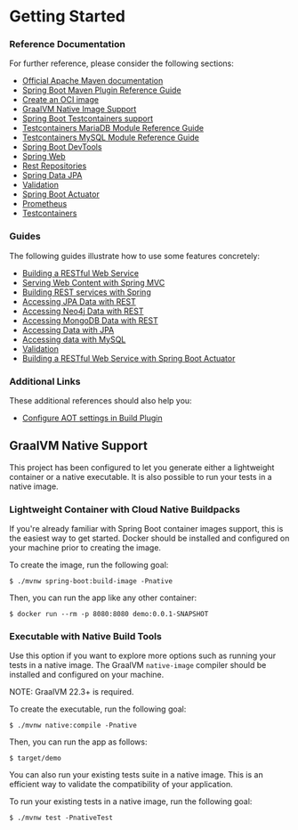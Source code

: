 # Getting Started

### Reference Documentation
For further reference, please consider the following sections:

* [Official Apache Maven documentation](https://maven.apache.org/guides/index.html)
* [Spring Boot Maven Plugin Reference Guide](https://docs.spring.io/spring-boot/docs/3.1.4/maven-plugin/reference/html/)
* [Create an OCI image](https://docs.spring.io/spring-boot/docs/3.1.4/maven-plugin/reference/html/#build-image)
* [GraalVM Native Image Support](https://docs.spring.io/spring-boot/docs/3.1.4/reference/html/native-image.html#native-image)
* [Spring Boot Testcontainers support](https://docs.spring.io/spring-boot/docs/3.1.4/reference/html/features.html#features.testing.testcontainers)
* [Testcontainers MariaDB Module Reference Guide](https://java.testcontainers.org/modules/databases/mariadb/)
* [Testcontainers MySQL Module Reference Guide](https://java.testcontainers.org/modules/databases/mysql/)
* [Spring Boot DevTools](https://docs.spring.io/spring-boot/docs/3.1.4/reference/htmlsingle/index.html#using.devtools)
* [Spring Web](https://docs.spring.io/spring-boot/docs/3.1.4/reference/htmlsingle/index.html#web)
* [Rest Repositories](https://docs.spring.io/spring-boot/docs/3.1.4/reference/htmlsingle/index.html#howto.data-access.exposing-spring-data-repositories-as-rest)
* [Spring Data JPA](https://docs.spring.io/spring-boot/docs/3.1.4/reference/htmlsingle/index.html#data.sql.jpa-and-spring-data)
* [Validation](https://docs.spring.io/spring-boot/docs/3.1.4/reference/htmlsingle/index.html#io.validation)
* [Spring Boot Actuator](https://docs.spring.io/spring-boot/docs/3.1.4/reference/htmlsingle/index.html#actuator)
* [Prometheus](https://docs.spring.io/spring-boot/docs/3.1.4/reference/htmlsingle/index.html#actuator.metrics.export.prometheus)
* [Testcontainers](https://java.testcontainers.org/)

### Guides
The following guides illustrate how to use some features concretely:

* [Building a RESTful Web Service](https://spring.io/guides/gs/rest-service/)
* [Serving Web Content with Spring MVC](https://spring.io/guides/gs/serving-web-content/)
* [Building REST services with Spring](https://spring.io/guides/tutorials/rest/)
* [Accessing JPA Data with REST](https://spring.io/guides/gs/accessing-data-rest/)
* [Accessing Neo4j Data with REST](https://spring.io/guides/gs/accessing-neo4j-data-rest/)
* [Accessing MongoDB Data with REST](https://spring.io/guides/gs/accessing-mongodb-data-rest/)
* [Accessing Data with JPA](https://spring.io/guides/gs/accessing-data-jpa/)
* [Accessing data with MySQL](https://spring.io/guides/gs/accessing-data-mysql/)
* [Validation](https://spring.io/guides/gs/validating-form-input/)
* [Building a RESTful Web Service with Spring Boot Actuator](https://spring.io/guides/gs/actuator-service/)

### Additional Links
These additional references should also help you:

* [Configure AOT settings in Build Plugin](https://docs.spring.io/spring-boot/docs/3.1.4/maven-plugin/reference/htmlsingle/#aot)

## GraalVM Native Support

This project has been configured to let you generate either a lightweight container or a native executable.
It is also possible to run your tests in a native image.

### Lightweight Container with Cloud Native Buildpacks
If you're already familiar with Spring Boot container images support, this is the easiest way to get started.
Docker should be installed and configured on your machine prior to creating the image.

To create the image, run the following goal:

```
$ ./mvnw spring-boot:build-image -Pnative
```

Then, you can run the app like any other container:

```
$ docker run --rm -p 8080:8080 demo:0.0.1-SNAPSHOT
```

### Executable with Native Build Tools
Use this option if you want to explore more options such as running your tests in a native image.
The GraalVM `native-image` compiler should be installed and configured on your machine.

NOTE: GraalVM 22.3+ is required.

To create the executable, run the following goal:

```
$ ./mvnw native:compile -Pnative
```

Then, you can run the app as follows:
```
$ target/demo
```

You can also run your existing tests suite in a native image.
This is an efficient way to validate the compatibility of your application.

To run your existing tests in a native image, run the following goal:

```
$ ./mvnw test -PnativeTest
```

